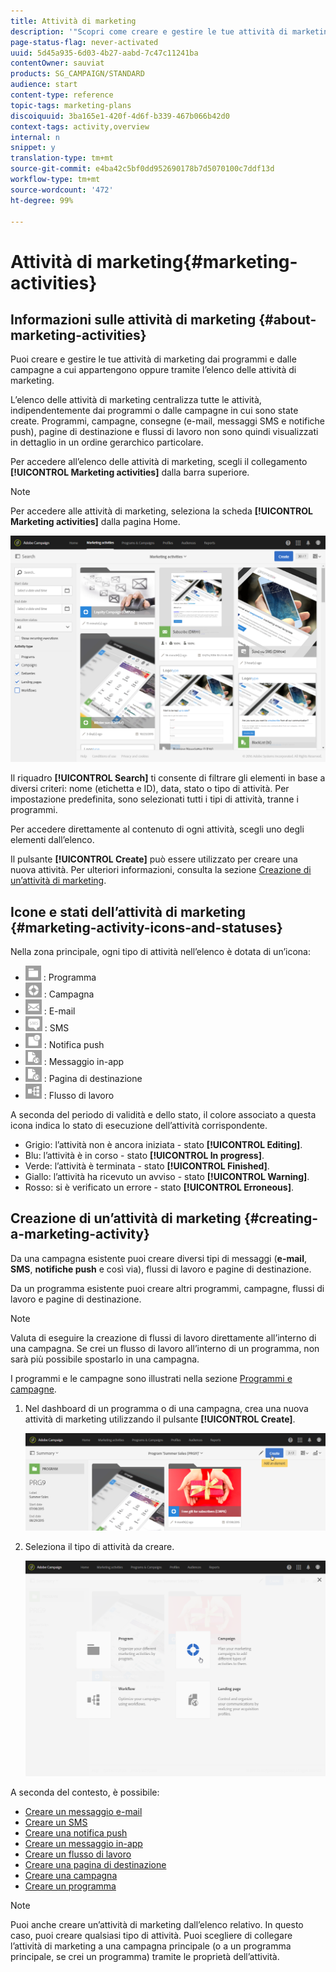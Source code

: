 ```yaml
---
title: Attività di marketing
description: '"Scopri come creare e gestire le tue attività di marketing: campagne, e-mail, SMS e notifiche push, pagine di destinazione e flussi di lavoro. Puoi progettare facilmente una nuova attività, modificarne una esistente e consultarne lo stato e la validità".'
page-status-flag: never-activated
uuid: 5d45a935-6d03-4b27-aabd-7c47c11241ba
contentOwner: sauviat
products: SG_CAMPAIGN/STANDARD
audience: start
content-type: reference
topic-tags: marketing-plans
discoiquuid: 3ba165e1-420f-4d6f-b339-467b066b42d0
context-tags: activity,overview
internal: n
snippet: y
translation-type: tm+mt
source-git-commit: e4ba42c5bf0dd952690178b7d5070100c7ddf13d
workflow-type: tm+mt
source-wordcount: '472'
ht-degree: 99%

---
```



# Attività di marketing{#marketing-activities}

## Informazioni sulle attività di marketing {#about-marketing-activities}

Puoi creare e gestire le tue attività di marketing dai programmi e dalle campagne a cui appartengono oppure tramite l’elenco delle attività di marketing.

L’elenco delle attività di marketing centralizza tutte le attività, indipendentemente dai programmi o dalle campagne in cui sono state create. Programmi, campagne, consegne (e-mail, messaggi SMS e notifiche push), pagine di destinazione e flussi di lavoro non sono quindi visualizzati in dettaglio in un ordine gerarchico particolare.

Per accedere all’elenco delle attività di marketing, scegli il collegamento **[!UICONTROL Marketing activities]** dalla barra superiore.

>[!NOTE]
>
>Per accedere alle attività di marketing, seleziona la scheda **[!UICONTROL Marketing activities]** dalla pagina Home.

![](assets/marketing_activities_1.png)

Il riquadro **[!UICONTROL Search]** ti consente di filtrare gli elementi in base a diversi criteri: nome (etichetta e ID), data, stato o tipo di attività. Per impostazione predefinita, sono selezionati tutti i tipi di attività, tranne i programmi.

Per accedere direttamente al contenuto di ogni attività, scegli uno degli elementi dall’elenco.

Il pulsante **[!UICONTROL Create]** può essere utilizzato per creare una nuova attività. Per ulteriori informazioni, consulta la sezione [Creazione di un’attività di marketing](#creating-a-marketing-activity).

## Icone e stati dell’attività di marketing {#marketing-activity-icons-and-statuses}

Nella zona principale, ogni tipo di attività nell’elenco è dotata di un’icona:

* ![](assets/marketing_program_icon.png) : Programma
* ![](assets/marketing_campaign_icon.png) : Campagna
* ![](assets/marketing_email_icon.png) : E-mail
* ![](assets/marketing_sms_icon.png) : SMS
* ![](assets/marketing_push_icon.png) : Notifica push
* ![](assets/marketing_lp_icon.png) : Messaggio in-app
* ![](assets/marketing_lp_icon.png) : Pagina di destinazione
* ![](assets/marketing_workflow_icon.png) : Flusso di lavoro

A seconda del periodo di validità e dello stato, il colore associato a questa icona indica lo stato di esecuzione dell’attività corrispondente.

* Grigio: l’attività non è ancora iniziata - stato **[!UICONTROL Editing]**.
* Blu: l’attività è in corso - stato **[!UICONTROL In progress]**.
* Verde: l’attività è terminata - stato **[!UICONTROL Finished]**.
* Giallo: l’attività ha ricevuto un avviso - stato **[!UICONTROL Warning]**.
* Rosso: si è verificato un errore - stato **[!UICONTROL Erroneous]**.

## Creazione di un’attività di marketing {#creating-a-marketing-activity}

Da una campagna esistente puoi creare diversi tipi di messaggi (**e-mail**, **SMS**, **notifiche push** e così via), flussi di lavoro e pagine di destinazione.

Da un programma esistente puoi creare altri programmi, campagne, flussi di lavoro e pagine di destinazione.

>[!NOTE]
>
>Valuta di eseguire la creazione di flussi di lavoro direttamente all’interno di una campagna. Se crei un flusso di lavoro all’interno di un programma, non sarà più possibile spostarlo in una campagna.

I programmi e le campagne sono illustrati nella sezione [Programmi e campagne](../../start/using/programs-and-campaigns.md).

1. Nel dashboard di un programma o di una campagna, crea una nuova attività di marketing utilizzando il pulsante **[!UICONTROL Create]**.

   ![](assets/marketing_activiy_creation_1.png)

1. Seleziona il tipo di attività da creare.

   ![](assets/marketing_activiy_creation_2.png)

A seconda del contesto, è possibile:

* [Creare un messaggio e-mail](../../channels/using/creating-an-email.md)
* [Creare un SMS](../../channels/using/creating-an-sms-message.md)
* [Creare una notifica push](../../channels/using/preparing-and-sending-a-push-notification.md)
* [Creare un messaggio in-app](../../channels/using/about-in-app-messaging.md)
* [Creare un flusso di lavoro](../../automating/using/building-a-workflow.md#creating-a-workflow)
* [Creare una pagina di destinazione](../../channels/using/getting-started-with-landing-pages.md)
* [Creare una campagna](../../start/using/programs-and-campaigns.md#creating-a-campaign)
* [Creare un programma](../../start/using/programs-and-campaigns.md#creating-a-program)

>[!NOTE]
>
>Puoi anche creare un’attività di marketing dall’elenco relativo. In questo caso, puoi creare qualsiasi tipo di attività. Puoi scegliere di collegare l’attività di marketing a una campagna principale (o a un programma principale, se crei un programma) tramite le proprietà dell’attività.

